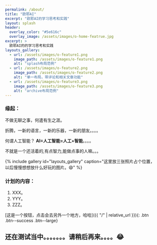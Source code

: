```yaml
---
permalink: /about/
title: "欧耶AI"
excerpt: "欧耶AI的学习思考和实践"
layout: splash
header:
  overlay_color: "#5e616c"
  overlay_image: /assets/images/o-home-featrue.jpg
excerpt: >
  欧耶AI的的学习思考和实践
layouts_gallery:
  - url: /assets/images/o-feature1.png
    image_path: /assets/images/o-feature1.png
    alt: "splash布局范例"
  - url: /assets/images/o-feature2.png
    image_path: /assets/images/o-feature2.png
    alt: "单一布局，带评论和相关文章功能"
  - url: /assets/images/o-feature3.png
    image_path: /assets/images/o-feature3.png
    alt: "archive布局范例"
---
```


### 缘起：

不做无聊之事，何遣有生之涯。

折腾，一新的语言，一新的乐器，一新的朋友。。。。

何谓人工智能？ **AI=人工智能=人工+智能**。。。。

不就是一个还活着的,有点智力,能做点事的人嘛。。。

{% include gallery id="layouts_gallery" caption="这里放三张照片占个位置，以后慢慢想想放什么好玩的图片。😄" %}

### 计划的内容：

1. XXX。
2. YYY。
3. ZZZ。

[这是一个按钮，点击会去另外一个地方，哈哈]({{ "/" | relative_url }}){: .btn .btn--success .btn--large}


## 还在测试当中。。。。[]()。。。请稍后再来。。。。😂
